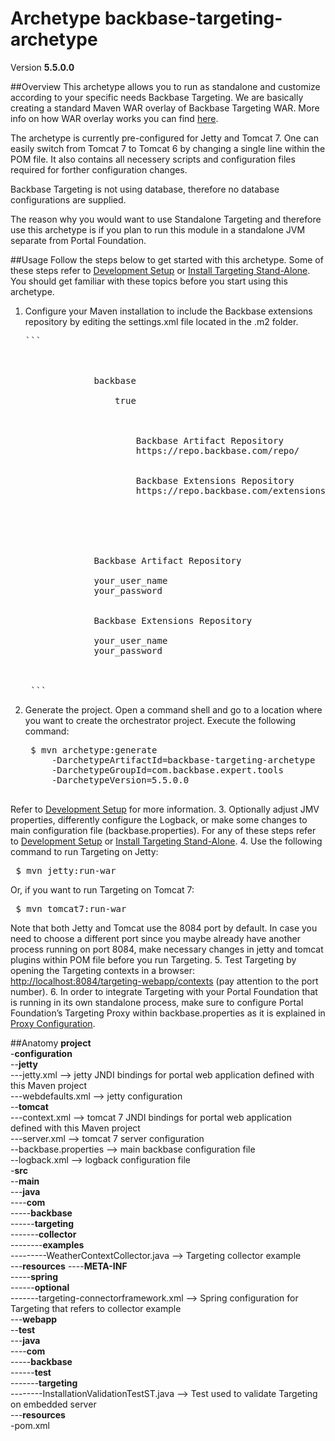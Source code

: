 # Archetype backbase-targeting-archetype

Version **5.5.0.0**

##Overview
This archetype allows you to run as standalone and customize according to your specific needs Backbase Targeting. We are basically creating a standard Maven WAR overlay of Backbase Targeting WAR. More info on how WAR overlay works you can find [here](http://maven.apache.org/plugins/maven-war-plugin/overlays.html).

The archetype is currently pre-configured for Jetty and Tomcat 7. One can easily switch from Tomcat 7 to Tomcat 6 by changing a single line within the POM file. It also contains all necessery scripts and configuration files required for forther configuration changes. 

Backbase Targeting is not using database, therefore no database configurations are supplied.

The reason why you would want to use Standalone Targeting and therefore use this archetype is if you plan to run this module in a standalone JVM separate from Portal Foundation.

##Usage
Follow the steps below to get started with this archetype. Some of these steps refer to [Development Setup](https://my.backbase.com/resources/documentation/portal/devd_mave.html) or [Install Targeting Stand-Alone](https://my.backbase.com/resources/documentation/portal/inst_tcat.html#N63C55). You should get familiar with these topics before you start using this archetype.

1. Configure your Maven installation to include the Backbase extensions repository by editing the settings.xml file located in the .m2 folder. 
    <pre>```    
    <settings xmlns="http://maven.apache.org/SETTINGS/1.0.0" xmlns:xsi="http://www.w3.org/2001/XMLSchema-instance" xsi:schemalocation="http://maven.apache.org/SETTINGS/1.0.0 http://maven.apache.org/xsd/settings-1.0.0.xsd">
        <profiles>
            <profile>
                <id>backbase</id>
                <activation>
                    <activeByDefault>true</activeByDefault>
                </activation>
                <repositories>
                    <repository>
                        <id>Backbase Artifact Repository</id>
                        <url>https://repo.backbase.com/repo/</url>
                    </repository>
                    <repository>
                        <id>Backbase Extensions Repository</id>
                        <url>https://repo.backbase.com/extensions/</url>
                    </repository>
                </repositories>
            </profile>
        </profiles>
        <servers>
            <server>
                <id>Backbase Artifact Repository</id>
                <!--Please change your_user_name and your_password below-->
                <username>your_user_name</username>
                <password>your_password</password>
            </server>
            <server>
                <id>Backbase Extensions Repository</id>
                <!--Please change your_user_name and your_password below-->
                <username>your_user_name</username>
                <password>your_password</password>
            </server>
        </servers>
    </settings>
    ```</pre>
2. Generate the project. Open a command shell and go to a location where you want to create the orchestrator project. Execute the following command:
    <pre>
    $ mvn archetype:generate
        -DarchetypeArtifactId=backbase-targeting-archetype
        -DarchetypeGroupId=com.backbase.expert.tools
        -DarchetypeVersion=5.5.0.0
    </pre>
Refer to [Development Setup](https://my.backbase.com/resources/documentation/portal/devd_mave.html) for more information. 
3. Optionally adjust JMV properties, differently configure the Logback, or make some changes to main configuration file (backbase.properties). For any of these steps refer to [Development Setup](https://my.backbase.com/resources/documentation/portal/devd_mave.html) or [Install Targeting Stand-Alone](https://my.backbase.com/resources/documentation/portal/inst_tcat.html#N63C55).
4. Use the following command to run Targeting on Jetty:  
    <pre>
    $ mvn jetty:run-war
    </pre>
Or, if you want to run Targeting on Tomcat 7:
    <pre>
    $ mvn tomcat7:run-war
    </pre>
Note that both Jetty and Tomcat use the 8084 port by default. In case you need to choose a different port since you maybe already have another process running on port 8084, make necessary changes in jetty and tomcat plugins within POM file before you run Targeting.
5. Test Targeting by opening the Targeting contexts in a browser: [http://localhost:8084/targeting-webapp/contexts](http://localhost:8084/targeting-webapp/contexts) (pay attention to the port number).
6. In order to integrate Targeting with your Portal Foundation that is running in its own standalone process, make sure to configure Portal Foundation’s Targeting Proxy within backbase.properties as it is explained in [Proxy Configuration](https://my.backbase.com/resources/documentation/portal/inst_conf.html#inst_conf_prox).

##Anatomy
**project**  
-**configuration**    
--**jetty**  
---jetty.xml --> jetty JNDI bindings for portal web application defined with this Maven project  
---webdefaults.xml --> jetty configuration  
--**tomcat**  
---context.xml --> tomcat 7 JNDI bindings for portal web application defined with this Maven project   
---server.xml --> tomcat 7 server configuration  
--backbase.properties --> main backbase configuration file    
--logback.xml --> logback configuration file   
-**src**  
--**main**  
---**java**  
----**com**  
-----**backbase**  
------**targeting**  
-------**collector**  
--------**examples**  
---------WeatherContextCollector.java --> Targeting collector example   
---**resources** 
----**META-INF**  
-----**spring**  
------**optional**  
-------targeting-connectorframework.xml --> Spring configuration for Targeting that refers to collector example  
---**webapp**   
--**test**  
---**java**   
----**com**  
-----**backbase**  
------**test**  
-------**targeting**  
--------InstallationValidationTestST.java --> Test used to validate Targeting on embedded server  
---**resources**  
-pom.xml  
